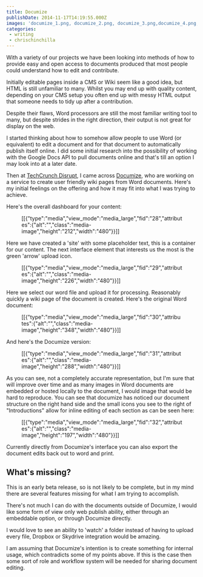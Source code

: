 ```yaml
---
title: Documize
publishDate: 2014-11-17T14:19:55.000Z
images: 'documize_1.png, documize_2.png, documize_3.png,documize_4.png,documize_5.png,documize_6.png'
categories:
 - writing
 - chrischinchilla
---
```


With a variety of our projects we have been looking into methods of how to provide easy and open access to documents produced that most people could understand how to edit and contribute.

Initially editable pages inside a CMS or Wiki seem like a good idea, but HTML is still unfamiliar to many. Whilst you may end up with quality content, depending on your CMS setup you often end up with messy HTML output that someone needs to tidy up after a contribution.

Despite their flaws, Word processors are still the most familiar writing tool to many, but despite strides in the right direction, their output is not great for display on the web.

I started thinking about how to somehow allow people to use Word (or equivalent) to edit a document and for that document to automatically publish itself online. I did some initial research into the possibility of working with the Google Docs API to pull documents online and that's till an option I may look into at a later date.

Then at <a href="https://techcrunch.com/event-type/disrupt/" target="_blank">TechCrunch Disrupt</a>, I came across <a href="https://www.documize.com" target="_blank">Documize</a>, who are working on a service to create user friendly wiki pages from Word documents. Here's my initial feelings on the offering and how it may fit into what I was trying to achieve.

Here's the overall dashboard for your content:<figure>[[{"type":"media","view_mode":"media_large","fid":"28","attributes":{"alt":"","class":"media-image","height":"212","width":"480"}}]]</figure>

Here we have created a 'site' with some placeholder text, this is a container for our content. The next interface element that interests us the most is the green 'arrow' upload icon.<figure>[[{"type":"media","view_mode":"media_large","fid":"29","attributes":{"alt":"","class":"media-image","height":"226","width":"480"}}]]</figure>

Here we select our word file and upload it for processing. Reasonably quickly a wiki page of the document is created. Here's the original Word document:<figure>[[{"type":"media","view_mode":"media_large","fid":"30","attributes":{"alt":"","class":"media-image","height":"348","width":"480"}}]]</figure>

And here's the Documize version:<figure>[[{"type":"media","view_mode":"media_large","fid":"31","attributes":{"alt":"","class":"media-image","height":"288","width":"480"}}]]</figure>

As you can see, not a completely accurate representation, but I'm sure that will improve over time and as many images in Word documents are embedded or hosted locally to the document, I would image that would be hard to reproduce. You can see that documize has noticed our document structure on the right hand side and the small icons you see to the right of "Introductions" allow for inline editing of each section as can be seen here:<figure>[[{"type":"media","view_mode":"media_large","fid":"32","attributes":{"alt":"","class":"media-image","height":"197","width":"480"}}]]</figure>

Currently directly from Documize's interface you can also export the document edits back out to word and print.<h2 id="whatsmissing">What's missing?</h2>

This is an early beta release, so is not likely to be complete, but in my mind there are several features missing for what I am trying to accomplish.

There's not much I can do with the documents outside of Documize, I would like some form of view only web publish ability, either through an embeddable option, or through Documize directly.

I would love to see an ability to 'watch' a folder instead of having to upload every file, Dropbox or Skydrive integration would be amazing.

I am assuming that Documize's intention is to create something for internal usage, which contradicts some of my points above. If this is the case then some sort of role and workflow system will be needed for sharing document editing.
